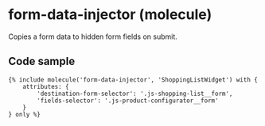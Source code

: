 # form-data-injector (molecule)

Copies a form data to hidden form fields on submit.

## Code sample 

```
{% include molecule('form-data-injector', 'ShoppingListWidget') with {
    attributes: {
        'destination-form-selector': '.js-shopping-list__form',
        'fields-selector': '.js-product-configurator__form'
    }
} only %}
```
